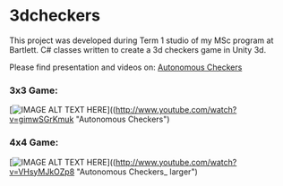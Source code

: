 # 3dcheckers

This project was developed during Term 1 studio of my MSc program at Bartlett.
C# classes written to create a 3d checkers game in Unity 3d.

Please find presentation and videos on: [Autonomous Checkers](https://cargocollective.com/mjuliani/Autonomous-Checkers)

### 3x3 Game: 
[![IMAGE ALT TEXT HERE](https://img.youtube.com/vi/gimwSGrKmuk/0.jpg)]((http://www.youtube.com/watch?v=gimwSGrKmuk "Autonomous Checkers") 

### 4x4 Game: 
[![IMAGE ALT TEXT HERE](https://img.youtube.com/vi/VHsyMJkOZp8/0.jpg)]((http://www.youtube.com/watch?v=VHsyMJkOZp8 "Autonomous Checkers_ larger") 
